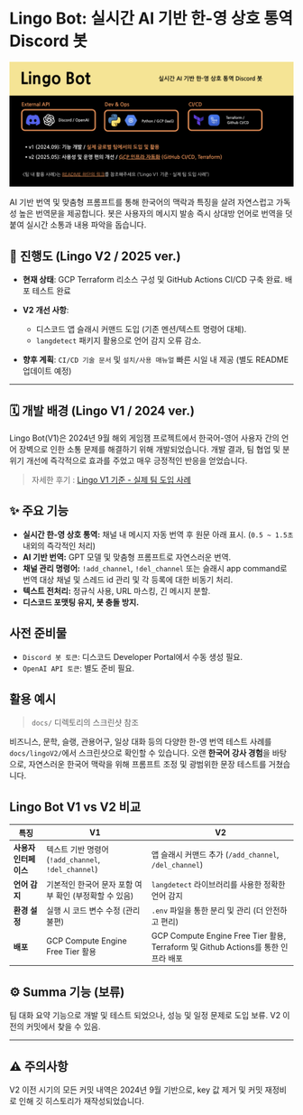 # Lingo Bot: 실시간 AI 기반 한-영 상호 통역 Discord 봇

![Image](/docs/thumbnail.png)

AI 기반 번역 및 맞춤형 프롬프트를 통해 한국어의 맥락과 특징을 살려 자연스럽고 가독성 높은 번역문을 제공합니다. 봇은 사용자의 메시지 발송 즉시 상대방 언어로 번역을 덧붙여 실시간 소통과 내용 파악을 돕습니다.

## 🚧 진행도 (Lingo V2 / 2025 ver.)

- **현재 상태**: GCP Terraform 리소스 구성 및 GitHub Actions CI/CD 구축 완료. 배포 테스트 완료

- **V2 개선 사항**:
  - 디스코드 앱 슬래시 커맨드 도입 (기존 멘션/텍스트 명령어 대체).
  - `langdetect` 패키지 활용으로 언어 감지 오류 감소.
- **향후 계획**: `CI/CD 기술 문서` 및 `설치/사용 매뉴얼` 빠른 시일 내 제공 (별도 README 업데이트 예정)

---

## 🗓️ 개발 배경 (Lingo V1 / 2024 ver.)

Lingo Bot(V1)은 2024년 9월 해외 게임잼 프로젝트에서 한국어-영어 사용자 간의 언어 장벽으로 인한 소통 문제를 해결하기 위해 개발되었습니다. 개발 결과, 팀 협업 및 분위기 개선에 즉각적으로 효과를 주었고 매우 긍정적인 반응을 얻었습니다.

> 자세한 후기 : [Lingo V1 기준 - 실제 팀 도입 사례](https://educated-tarsier-f16.notion.site/GCP-IaaS-1f79bf46184a8021a6b0d52d1aee06f3?pvs=74)


## ✨ 주요 기능
* **실시간 한-영 상호 통역:** 채널 내 메시지 자동 번역 후 원문 아래 표시. (`0.5 ~ 1.5초` 내외의 즉각적인 처리)
* **AI 기반 번역:** GPT 모델 및 맞춤형 프롬프트로 자연스러운 번역.
* **채널 관리 명령어:** `!add_channel`, `!del_channel` 또는 슬래시 app command로 번역 대상 채널 및 스레드 id 관리 및 각 등록에 대한 비동기 처리.
* **텍스트 전처리:** 정규식 사용, URL 마스킹, 긴 메시지 분할.
* **디스코드 포맷팅 유지, 봇 충돌 방지.**

## 사전 준비물
- `Discord 봇 토큰`: 디스코드 Developer Portal에서 수동 생성 필요.
- `OpenAI API 토큰`: 별도 준비 필요.

## 활용 예시

> `docs/` 디렉토리의 스크린샷 참조

비즈니스, 문학, 슬랭, 관용어구, 일상 대화 등의 다양한 한-영 번역 테스트 사례를 `docs/lingoV2/`에서 스크린샷으로 확인할 수 있습니다. 오랜 **한국어 강사 경험**을 바탕으로, 자연스러운 한국어 맥락을 위해 프롬프트 조정 및 광범위한 문장 테스트를 거쳤습니다.


## Lingo Bot V1 vs V2 비교

| 특징 | V1 | V2 |
|---|---|---|
|   **사용자 인터페이스** |   텍스트 기반 명령어 (`!add_channel`, `!del_channel`)   |   앱 슬래시 커맨드 추가 (`/add_channel`, `/del_channel`)   |
|   **언어 감지** |   기본적인 한국어 문자 포함 여부 확인 (부정확할 수 있음)   |   `langdetect` 라이브러리를 사용한 정확한 언어 감지   |
|   **환경 설정** |   실행 시 코드 변수 수정 (관리 불편)   |   `.env` 파일을 통한 분리 및 관리 (더 안전하고 편리)   |
|   **배포** |   GCP Compute Engine Free Tier 활용   |   GCP Compute Engine Free Tier 활용, Terraform 및 Github Actions를 통한 인프라 배포   |

## ⚙️ Summa 기능 (보류)

팀 대화 요약 기능으로 개발 및 테스트 되었으나, 성능 및 일정 문제로 도입 보류. V2 이전의 커밋에서 찾을 수 있음.

---

## ⚠️ 주의사항

V2 이전 시기의 모든 커밋 내역은 2024년 9월 기반으로, key 값 제거 및 커밋 재정비로 인해 깃 히스토리가 재작성되었습니다.